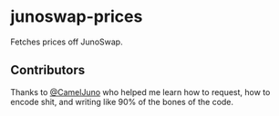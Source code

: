 # junoswap-prices
Fetches prices off JunoSwap.

## Contributors
Thanks to [@CamelJuno](https://github.com/CamelJuno) who helped me learn how to request, how to encode shit, and writing like 90% of the bones of the code.
